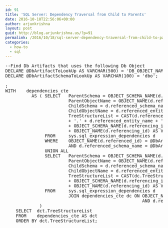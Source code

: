 ```yaml
---
id: 91
title: 'SQL Server: Dependency Traversal from Child to Parents'
date: 2016-10-18T22:56:06+00:00
author: arjunkrishna
layout: post
guid: http://blog.arjunkrishna.us/?p=91
permalink: /2016/10/18/sql-server-dependency-traversal-from-child-to-parents/
categories:
  - how-to
  - sql
---
```

<pre class="lang:tsql decode:true ">--Find Db Artifacts that uses the following Db Object
DECLARE @DbArtifactToLookUp AS VARCHAR(500) = 'DB_OBJECT_NAME_TO_SEARCH_GOES_HERE'; 
DECLARE @DbArtifactSchemaToLookUp AS VARCHAR(100) = 'dbo';

;
WITH    dependencies_cte
          AS ( SELECT   ParentSchema = OBJECT_SCHEMA_NAME(d.referencing_id) ,
                        ParentObjectName = OBJECT_NAME(d.referencing_id) ,
                        ChildSchema = d.referenced_schema_name ,
                        ChildObjectName = d.referenced_entity_name ,
                        TreeStructureList = CAST(d.referenced_schema_name
                        + '.' + d.referenced_entity_name + ' -&gt; '
                        + OBJECT_SCHEMA_NAME(d.referencing_id) + '.'
                        + OBJECT_NAME(d.referencing_id) AS VARCHAR(5000))
               FROM     sys.sql_expression_dependencies d
               WHERE    OBJECT_NAME(d.referenced_id) = @DbArtifactToLookUp
                        AND d.referenced_schema_name = @DbArtifactSchemaToLookUp
               UNION ALL
               SELECT   ParentSchema = OBJECT_SCHEMA_NAME(d.referencing_id) ,
                        ParentObjectName = OBJECT_NAME(d.referencing_id) ,
                        ChildSchema = d.referenced_schema_name ,
                        ChildObjectName = d.referenced_entity_name ,
                        TreeStructureList = CAST(dc.TreeStructureList + ' -&gt; '
                        + OBJECT_SCHEMA_NAME(d.referencing_id) + '.'
                        + OBJECT_NAME(d.referencing_id) AS VARCHAR(5000))
               FROM     sys.sql_expression_dependencies d
                        JOIN dependencies_cte dc ON OBJECT_NAME(d.referenced_id) = dc.ParentObjectName
                                                    AND d.referenced_schema_name = dc.ParentSchema
             )
    SELECT  dct.TreeStructureList
    FROM    dependencies_cte AS dct
    ORDER BY dct.TreeStructureList;    
</pre>

&nbsp;